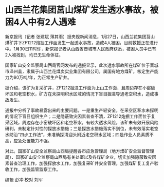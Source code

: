 # 山西兰花集团莒山煤矿发生透水事故，被困4人中有2人遇难

新京报讯（记者 张建斌
薄其雨）据央视新闻消息，1月27日，山西兰花集团莒山煤矿井下ZF1212炮掘工作面发生一起透水事故，造成4人被困，目前救援正在进行中。1月30日11时许，新京报记者从山西省晋城市人民政府获悉，被困人员中已有2人被找到，均已无生命体征。

国家矿山安全监察局山西局官网发布的通报显示，此次透水事故所在煤矿位于晋城市泽州县，隶属于山西兰花煤炭实业集团有限公司，属国有地方煤矿，核定生产能力为90万吨/年，为正常生产矿井。

据介绍，该矿为复采矿井，ZF1212掘进工作面为上山工作面，且周边存在小窑破坏区和老空积水，矿方在未探明积水区域的情况下盲目掘进导通老空积水，造成事故发生。

通报中分析了事故暴露出来的主要问题。一是重生产轻安全，在采空区积水未探明的情况下盲目组织生产；二是隐蔽致灾因素普查不清，ZF1212炮掘工作面位于复采区域，周边存在小窑破坏区和老空积水，有较大透水风险，该矿未有效开展风险研判，未制定针对性的探放水措施；三是探放水措施落实不到位，未有效落实老空水防治“四步工作法”，未准确探清迎头附近老空积水区域；四是作业人员素质不高，应急处置能力不强。

对此，国家矿山安全监察局山西局提醒各市应急管理局（地方煤矿安全监督管理局）、国家矿山安全监察局山西局有关处室以及各煤矿企业，切实加强隐蔽致灾因素普查治理工作，加强探放水工作，加强复采矿井安全管理，加强煤矿复工复产验收工作，加强监管监察工作。

编辑 彭冲 校对 刘军

